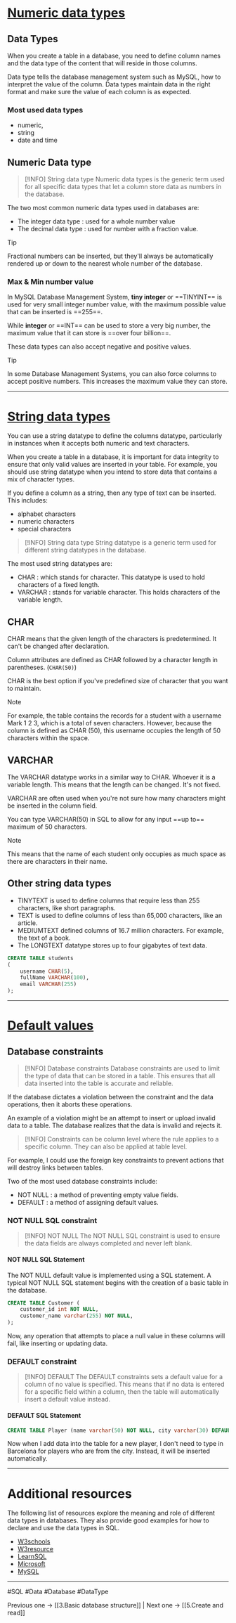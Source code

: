 # [Numeric data types](https://www.coursera.org/learn/intro-to-databases-back-end-development/lecture/gp5gK/numeric-data-types)

## Data Types

When you create a table in a database, you need to define column names and the data type of the content that will reside in those columns. 

Data type tells the database management system such as MySQL, how to interpret the value of the column. Data types maintain data in the right format and make sure the value of each column is as expected. 

### Most used data types

- numeric,
- string 
- date and time 

## Numeric Data type

> [!INFO] String data type
> Numeric data types is the generic term used for all specific data types that let a column store data as numbers in the database. 

The two most common numeric data types used in databases are:
- The integer data type : used for a whole number value 
- The decimal data type : used for number with a fraction value. 

> [!TIP]
> Fractional numbers can be inserted, but they'll always be automatically rendered up or down to the nearest whole number of the database. 

### Max & Min number value

In MySQL Database Management System, **tiny integer** or ==TINYINT== is used for very small integer number value, with the maximum possible value that can be inserted is ==255==. 

While **integer** or ==INT== can be used to store a very big number, the maximum value that it can store is ==over four billion==. 

These data types can also accept negative and positive values.

> [!TIP]
> In some Database Management Systems, you can also force columns to accept positive numbers. This increases the maximum value they can store. 

---
# [String data types](https://www.coursera.org/learn/intro-to-databases-back-end-development/lecture/yh9SP/string-data-types)

You can use a string datatype to define the columns datatype, particularly in instances when it accepts both numeric and text characters. 

When you create a table in a database, it is important for data integrity to ensure that only valid values are inserted in your table. For example, you should use string datatype when you intend to store data that contains a mix of character types. 

If you define a column as a string, then any type of text can be inserted. This includes:
- alphabet characters 
- numeric characters 
- special characters

> [!INFO] String data type
> String datatype is a generic term used for different string datatypes in the database. 

The most used string datatypes are:
- CHAR : which stands for character. This datatype is used to hold characters of a fixed length. 
- VARCHAR : stands for variable character. This holds characters of the variable length. 

## CHAR

CHAR means that the given length of the characters is predetermined. It can't be changed after declaration. 

Column attributes are defined as CHAR followed by a character length in parentheses. (`CHAR(50)`)

CHAR is the best option if you've predefined size of character that you want to maintain. 

> [!NOTE]
> For example, the table contains the records for a student with a username Mark 1 2 3, which is a total of seven characters. However, because the column is defined as CHAR (50), this username occupies the length of 50 characters within the space. 

## VARCHAR

The VARCHAR datatype works in a similar way to CHAR. Whoever it is a variable length. This means that the length can be changed. It's not fixed. 

VARCHAR are often used when you're not sure how many characters might be inserted in the column field. 

You can type VARCHAR(50) in SQL to allow for any input ==up to== maximum of 50 characters. 

> [!NOTE] 
> This means that the name of each student only occupies as much space as there are characters in their name. 

## Other string data types

- TINYTEXT is used to define columns that require less than 255 characters, like short paragraphs. 
- TEXT is used to define columns of less than 65,000 characters, like an article. 
- MEDIUMTEXT defined columns of 16.7 million characters. For example, the text of a book. 
- The LONGTEXT datatype stores up to four gigabytes of text data.

```SQL
CREATE TABLE students 
(
    username CHAR(5), 
    fullName VARCHAR(100), 
    email VARCHAR(255)
);
```

---
# [Default values](https://www.coursera.org/learn/intro-to-databases-back-end-development/lecture/Y8INi/default-values)

## Database constraints

> [!INFO] Database constraints
> Database constraints are used to limit the type of data that can be stored in a table. This ensures that all data inserted into the table is accurate and reliable. 

If the database dictates a violation between the constraint and the data operations, then it aborts these operations. 

An example of a violation might be an attempt to insert or upload invalid data to a table. The database realizes that the data is invalid and rejects it. 

> [!INFO]
> Constraints can be column level where the rule applies to a specific column. They can also be applied at table level. 

For example, I could use the foreign key constraints to prevent actions that will destroy links between tables. 

Two of the most used database constraints include:
- NOT NULL : a method of preventing empty value fields. 
- DEFAULT : a method of assigning default values. 

### NOT NULL SQL constraint

> [!INFO] NOT NULL
> The NOT NULL SQL constraint is used to ensure the data fields are always completed and never left blank. 

#### NOT NULL SQL Statement

The NOT NULL default value is implemented using a SQL statement. A typical NOT NULL SQL statement begins with the creation of a basic table in the database. 

```SQL
CREATE TABLE Customer (
	customer_id int NOT NULL,
	customer_name varchar(255) NOT NULL,
);
```

Now, any operation that attempts to place a null value in these columns will fail, like inserting or updating data. 

### DEFAULT constraint

> [!INFO] DEFAULT
> The DEFAULT constraints sets a default value for a column of no value is specified. This means that if no data is entered for a specific field within a column, then the table will automatically insert a default value instead.

#### DEFAULT SQL Statement

```SQL
CREATE TABLE Player (name varchar(50) NOT NULL, city varchar(30) DEFAULT "Barcelona");
```

Now when I add data into the table for a new player, I don't need to type in Barcelona for players who are from the city. Instead, it will be inserted automatically.

---
# Additional resources

The following list of resources explore the meaning and role of different data types in databases. They also provide good examples for how to declare and use the data types in SQL.

- [W3schools](https://www.w3schools.com/sql/sql_datatypes.asp)
- [W3resource](https://www.w3resource.com/mysql/mysql-data-types.php)
- [LearnSQL](https://learnsql.com/blog/understanding-numerical-data-types-sql/)
- [Microsoft](https://docs.microsoft.com/en-us/sql/t-sql/data-types/decimal-and-numeric-transact-sql?view=sql-server-ver16s)
- [MySQL](https://dev.mysql.com/doc/refman/8.0/en/numeric-types.html)

---
#SQL #Data #Database #DataType 

Previous one -> [[3.Basic database structure]] | Next one -> [[5.Create and read]] 